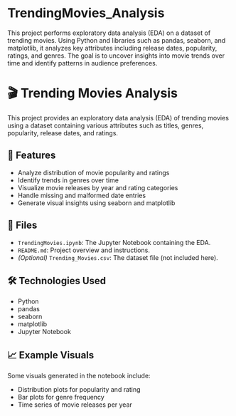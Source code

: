 # TrendingMovies_Analysis
This project performs exploratory data analysis (EDA) on a dataset of trending movies. Using Python and libraries such as pandas, seaborn, and matplotlib, it analyzes key attributes including release dates, popularity, ratings, and genres. The goal is to uncover insights into movie trends over time and identify patterns in audience preferences.
# 🎬 Trending Movies Analysis

This project provides an exploratory data analysis (EDA) of trending movies using a dataset containing various attributes such as titles, genres, popularity, release dates, and ratings.

## 📌 Features

- Analyze distribution of movie popularity and ratings
- Identify trends in genres over time
- Visualize movie releases by year and rating categories
- Handle missing and malformed date entries
- Generate visual insights using seaborn and matplotlib

## 📂 Files

- `TrendingMovies.ipynb`: The Jupyter Notebook containing the EDA.
- `README.md`: Project overview and instructions.
- *(Optional)* `Trending_Movies.csv`: The dataset file (not included here).

## 🛠️ Technologies Used

- Python
- pandas
- seaborn
- matplotlib
- Jupyter Notebook

## 📈 Example Visuals

Some visuals generated in the notebook include:

- Distribution plots for popularity and rating
- Bar plots for genre frequency
- Time series of movie releases per year
